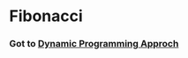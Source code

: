 # Fibonacci

### Got to [Dynamic Programming Approch](https://github.com/SazinSamin/Samin_Reading_Room/tree/main/Algorithm/Dynamic%20Programming/Fibonacci)  
